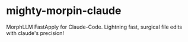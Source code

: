 # mighty-morpin-claude
MorphLLM FastApply for Claude-Code. Lightning fast, surgical file edits with claude's precision! 
